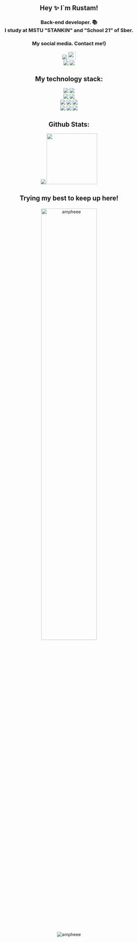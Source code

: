 <h2 align="center"> Hey ✨ I`m Rustam! </h2>

<h3 align="center">
Back-end developer. 📚 <br>
I study at MSTU "STANKIN" and "School 21"
of Sber.</h3>
<h3 align="center">My social media. Contact me!)</h3>
<p align="center">
<a href="https://github.com/ampheee"> <img src="https://img.shields.io/github/followers/ampheee?label=follow&logo=github&style=for-the-badge&labelColor=black"></a>
<a href="https://leetcode.com/ampheee/"><img height="25" src="https://img.shields.io/badge/dynamic/json?style=for-the-%20%20%20%20badge&labelColor=black&color=darkorange&label=Solved&query=solvedOverTotal&url=https%3A%2F%2Fleetcode-badge.vercel.app%2Fapi%2Fusers%2Fampheee&logo=leetcode&logoColor=yellow"></a>
<br> <a href="vk.com/self.fishkid"><img src="https://img.shields.io/badge/VKontakte-%232E87FB.svg?&style=for-the-badge&logo=vk&logoColor=white&link=https://vk.com/self.fishkid"></a>
<a href="https://t.me/ampheee"> <img src="https://img.shields.io/static/v1?style=for-the-badge&logo=telegram&label=Telegram&message=ampheee&color=blue&labelColor=black"></a>

<h2 align="center"> My technology stack:</h2>
<p align="center">
<img src="https://img.shields.io/badge/golang-%2300599C.svg?style=for-the-badge&logo=c%2B%2B&logoColor=white">
<img src="https://img.shields.io/badge/c/c++-%2300599C.svg?style=for-the-badge&logo=c%2B%2B&logoColor=white">
<br>
<img src="https://img.shields.io/badge/postgres-%23316192.svg?style=for-the-badge&logo=postgresql&logoColor=white">
<img src="https://img.shields.io/badge/redis-%23DD0031.svg?style=for-the-badge&logo=redis&logoColor=white">
<br>
<img src="https://img.shields.io/badge/css3-%231572B6.svg?style=for-the-badge&logo=css3&logoColor=white">
<img src="https://img.shields.io/badge/html5-%23E34F26.svg?style=for-the-badge&logo=html5&logoColor=white">
<img src="https://img.shields.io/badge/javascript-%23323330.svg?style=for-the-badge&logo=javascript&logoColor=%23F7DF1E">
<br> <img src="https://img.shields.io/badge/react-%2320232a.svg?style=for-the-badge&logo=react&logoColor=white">
<img src="https://img.shields.io/badge/git-%23F05033.svg?style=for-the-badge&logo=git&logoColor=white">
<img src="https://img.shields.io/badge/Linux-FCC624?style=for-the-badge&logo=linux&logoColor=black">
</p>
<h2 align=center> Github Stats: </h2>
<p align="center">
<img src="https://github-readme-stats.vercel.app/api/top-langs/?username=ampheee&layout=compact&theme=merko">
<img height=165 src="https://github-readme-stats.vercel.app/api?username=ampheee&count_private=true&show_icons=true&theme=merko"
</p>

## <p align="center"> Trying my best to keep up here!</p>
<p align = "center"><img align="center" width="60%" src="https://github-readme-streak-stats.herokuapp.com/?user=ampheee&theme=tokyonight_duo" alt="ampheee" /></p>
<p align="center"> <img src="https://komarev.com/ghpvc/?username=ampheee&label=Profile%20views&color=0e75b6&style=flat" alt="ampheee" /> </p>
